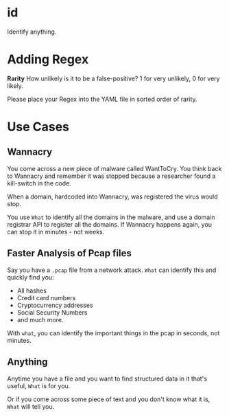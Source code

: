 # id
Identify anything.

# Adding Regex
**Rarity**
How unlikely is it to be a false-positive? 1 for very unlikely, 0 for very likely.

Please place your Regex into the YAML file in sorted order of rarity.

# Use Cases

## Wannacry

You come across a new piece of malware called WantToCry. You think back to Wannacry and remember it was stopped because a researcher found a kill-switch in the code.

When a domain, hardcoded into Wannacry, was registered the virus would stop.

You use `What` to identify all the domains in the malware, and use a domain registrar API to register all the domains. If Wannacry happens again, you can stop it in minutes - not weeks.

## Faster Analysis of Pcap files

Say you have a `.pcap` file from a network attack. `What` can identify this and quickly find you:
* All hashes
* Credit card numbers
* Cryptocurrency addresses
* Social Security Numbers
* and much more.

With `what`, you can identify the important things in the pcap in seconds, not minutes.

## Anything

Anytime you have a file and you want to find structured data in it that's useful, `What` is for you.

Or if you come across some piece of text and you don't know what it is, `What` will tell you.

